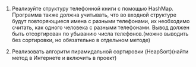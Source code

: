 
1) Реализуйте структуру телефонной книги с помощью HashMap. 
Программа также должна учитывать, что во входной структуре будут
повторяющиеся имена с разными телефонами, их необходимо считать,
как одного человека с разными телефонами. Вывод должен быть отсортирован
по убыванию числа телефонов.(можно выводить без сортировки, но обязательно
в отдельном методе)

2) Реализовать алгоритм пирамидальной сортировки (HeapSort)(найти метод в 
Интернете и включить в проект)